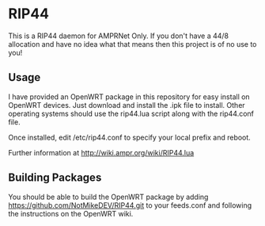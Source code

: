 # RIP44

This is a RIP44 daemon for AMPRNet Only. If you don't have a 44/8 allocation and have no idea what that means then this project is of no use to you!

## Usage

I have provided an OpenWRT package in this repository for easy install on OpenWRT devices. Just download and install the .ipk file to install. Other operating systems should use the rip44.lua script along with the rip44.conf file.

Once installed, edit /etc/rip44.conf to specify your local prefix and reboot.

Further information at http://wiki.ampr.org/wiki/RIP44.lua

## Building Packages

You should be able to build the OpenWRT package by adding https://github.com/NotMikeDEV/RIP44.git to your feeds.conf and following the instructions on the OpenWRT wiki.